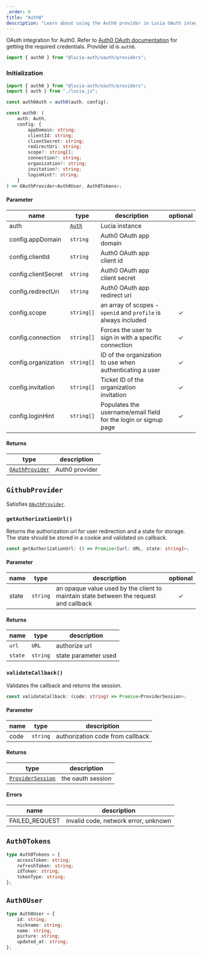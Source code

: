 ```yaml
---
_order: 0
title: "Auth0"
description: "Learn about using the Auth0 provider in Lucia OAuth integration"
---
```


OAuth integration for Auth0. Refer to [Auth0 OAuth documentation](https://auth0.com/docs/get-started/authentication-and-authorization-flow/add-login-auth-code-flow) for getting the required credentials. Provider id is `auth0`.

```ts
import { auth0 } from "@lucia-auth/oauth/providers";
```

### Initialization

```ts
import { auth0 } from "@lucia-auth/oauth/providers";
import { auth } from "./lucia.js";

const auth0Auth = auth0(auth, config);
```

```ts
const auth0: (
	auth: Auth,
	config: {
		appDomain: string;
		clientId: string;
		clientSecret: string;
		redirectUri: string;
		scope?: string[];
		connection?: string;
		organization?: string;
		invitation?: string;
		loginHint?: string;
	}
) => OAuthProvider<Auth0User, Auth0Tokens>;
```

#### Parameter

| name                | type                                 | description                                                     | optional |
| ------------------- | ------------------------------------ | --------------------------------------------------------------- | :------: |
| auth                | [`Auth`](/reference/lucia-auth/auth) | Lucia instance                                                  |          |
| config.appDomain    | `string`                             | Auth0 OAuth app domain                                          |          |
| config.clientId     | `string`                             | Auth0 OAuth app client id                                       |          |
| config.clientSecret | `string`                             | Auth0 OAuth app client secret                                   |          |
| config.redirectUri  | `string`                             | Auth0 OAuth app redirect uri                                    |          |
| config.scope        | `string[]`                           | an array of scopes - `openid` and `profile` is always included  |    ✓     |
| config.connection   | `string[]`                           | Forces the user to sign in with a specific connection           |    ✓     |
| config.organization | `string[]`                           | ID of the organization to use when authenticating a user        |    ✓     |
| config.invitation   | `string[]`                           | Ticket ID of the organization invitation                        |    ✓     |
| config.loginHint    | `string[]`                           | Populates the username/email field for the login or signup page |    ✓     |

#### Returns

| type                                              | description    |
| ------------------------------------------------- | -------------- |
| [`OAuthProvider`](/reference/oauth/oauthprovider) | Auth0 provider |

## `GithubProvider`

Satisfies [`OAuthProvider`](/reference/oauth/oauthprovider).

### `getAuthorizationUrl()`

Returns the authorization url for user redirection and a state for storage. The state should be stored in a cookie and validated on callback.

```ts
const getAuthorizationUrl: () => Promise<[url: URL, state: string]>;
```

#### Parameter

| name  | type     | description                                                                           | optional |
| ----- | -------- | ------------------------------------------------------------------------------------- | :------: |
| state | `string` | an opaque value used by the client to maintain state between the request and callback |    ✓     |

#### Returns

| name    | type     | description          |
| ------- | -------- | -------------------- |
| `url`   | `URL`    | authorize url        |
| `state` | `string` | state parameter used |

### `validateCallback()`

Validates the callback and returns the session.

```ts
const validateCallback: (code: string) => Promise<ProviderSession>;
```

#### Parameter

| name | type     | description                      |
| ---- | -------- | -------------------------------- |
| code | `string` | authorization code from callback |

#### Returns

| type                                                  | description       |
| ----------------------------------------------------- | ----------------- |
| [`ProviderSession`](/reference/oauth/providersession) | the oauth session |

#### Errors

| name           | description                          |
| -------------- | ------------------------------------ |
| FAILED_REQUEST | invalid code, network error, unknown |

## `Auth0Tokens`

```ts
type Auth0Tokens = {
	accessToken: string;
	refreshToken: string;
	idToken: string;
	tokenType: string;
};
```

## `Auth0User`

```ts
type Auth0User = {
	id: string;
	nickname: string;
	name: string;
	picture: string;
	updated_at: string;
};
```
